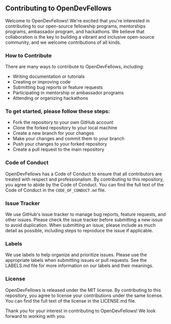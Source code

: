 
## Contributing to OpenDevFellows

Welcome to OpenDevFellows! We're excited that you're interested in contributing to our open-source fellowship programs, mentorships programs, ambassador program, and hackathons. We believe that collaboration is the key to building a vibrant and inclusive open-source community, and we welcome contributions of all kinds.

### How to Contribute

There are many ways to contribute to OpenDevFellows, including:

 - Writing documentation or tutorials
 - Creating or improving code
 - Submitting bug reports or feature requests
 - Participating in mentorship or ambassador    programs
 - Attending or organizing hackathons

 ### To get started, please follow these steps:

- Fork the repository to your own GitHub account
- Clone the forked repository to your local machine
- Create a new branch for your changes
- Make your changes and commit them to your branch
- Push your changes to your forked repository
- Create a pull request to the main repository

### Code of Conduct

OpenDevFellows has a Code of Conduct to ensure that all contributors are treated with respect and professionalism. By contributing to this repository, you agree to abide by the Code of Conduct. You can find the full text of the Code of Conduct in the `CODE_OF_CONDUCT.md` file.

### Issue Tracker

We use GitHub's issue tracker to manage bug reports, feature requests, and other issues. Please check the issue tracker before submitting a new issue to avoid duplication. When submitting an issue, please include as much detail as possible, including steps to reproduce the issue if applicable.

### Labels

We use labels to help organize and prioritize issues. Please use the appropriate labels when submitting issues or pull requests. See the LABELS.md file for more information on our labels and their meanings.

### License

OpenDevFellows is released under the MIT license. By contributing to this repository, you agree to license your contributions under the same license. You can find the full text of the license in the LICENSE.md file.

Thank you for your interest in contributing to OpenDevFellows! We look forward to working with you.

